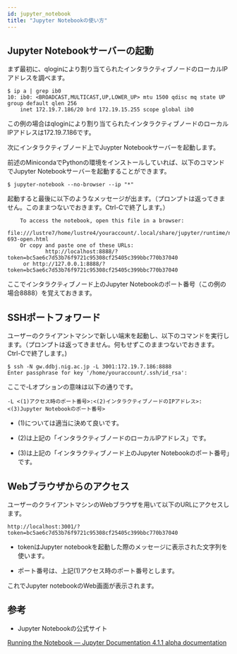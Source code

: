 ```yaml
---
id: jupyter_notebook
title: "Jupyter Notebookの使い方"
---
```


## Jupyter Notebookサーバーの起動

まず最初に、qloginにより割り当てられたインタラクティブノードのローカルIPアドレスを調べます。

```
$ ip a | grep ib0
10: ib0: <BROADCAST,MULTICAST,UP,LOWER_UP> mtu 1500 qdisc mq state UP group default qlen 256
    inet 172.19.7.186/20 brd 172.19.15.255 scope global ib0

```
この例の場合はqloginにより割り当てられたインタラクティブノードのローカルIPアドレスは172.19.7.186です。


次にインタラクティブノード上でJuypter Notebookサーバーを起動します。

前述のMinicondaでPythonの環境をインストールしていれば、以下のコマンドでJupyter Notebookサーバーを起動することができます。

` $ jupyter-notebook --no-browser --ip "*" `

起動すると最後に以下のようなメッセージが出ます。（プロンプトは返ってきません。このままつないでおきます。Ctrl-Cで終了します。）

```
    To access the notebook, open this file in a browser:
	        file:///lustre7/home/lustre4/youraccount/.local/share/jupyter/runtime/nbserver-693-open.html
    Or copy and paste one of these URLs:
	        http://localhost:8888/?token=bc5ae6c7d53b76f9721c95308cf25405c399bbc770b37040
     or http://127.0.0.1:8888/?token=bc5ae6c7d53b76f9721c95308cf25405c399bbc770b37040
```

ここでインタラクティブノード上のJupyter Notebookのポート番号（この例の場合8888）を覚えておきます。

## SSHポートフォワード

ユーザーのクライアントマシンで新しい端末を起動し、以下のコマンドを実行します。（プロンプトは返ってきません。何もせずこのままつないでおきます。Ctrl-Cで終了します。)

```
$ ssh -N gw.ddbj.nig.ac.jp -L 3001:172.19.7.186:8888
Enter passphrase for key '/home/youraccount/.ssh/id_rsa': 
```

ここで-Lオプションの意味は以下の通りです。

` -L <(1)アクセス時のポート番号>:<(2)インタラクティブノードのIPアドレス>:<(3)Jupyter Notebookのポート番号> `

- (1)については適当に決めて良いです。

- (2)は上記の「インタラクティブノードのローカルIPアドレス」です。

- (3)は上記の「インタラクティブノード上のJupyter Notebookのポート番号」です。


## Webブラウザからのアクセス

ユーザーのクライアントマシンのWebブラウザを用いて以下のURLにアクセスします。

` http://localhost:3001/?token=bc5ae6c7d53b76f9721c95308cf25405c399bbc770b37040 `

- tokenはJupyter notebookを起動した際のメッセージに表示された文字列を使います。

- ポート番号は、上記(1)アクセス時のポート番号とします。

 
 
これでJupyter notebookのWeb画面が表示されます。
 
  
  
## 参考
- Jupyter Notebookの公式サイト

 [Running the Notebook — Jupyter Documentation 4.1.1 alpha documentation](https://jupyter.readthedocs.io/en/latest/running.html)

